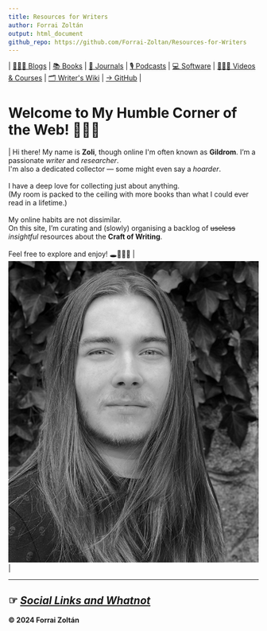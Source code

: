 ```yaml
---
title: Resources for Writers
author: Forrai Zoltán
output: html_document
github_repo: https://github.com/Forrai-Zoltan/Resources-for-Writers
---
```

| [👩🏼‍💻 Blogs](/Resources-for-Writers/Blogs/-Blogs.html "Explore insightful blogs about writing") | [📚 Books](/Resources-for-Writers/Books/-Books.html "Discover essential books on writing") | [📰 Journals](/Resources-for-Writers/Journals/-Journals.html "Read academic and literary journals on writing") | [🎙️ Podcasts](/Resources-for-Writers/Podcasts/-Podcasts.html "Find podcasts focused on writing") | [💻 Software](/Resources-for-Writers/Software/-Software.html "Discover useful software and tools for writers") | [👩🏼‍🎓 Videos & Courses](/Resources-for-Writers/Videos-&-Courses/-Videos-&-Courses.html "Watch videos and take courses to improve your writing skills") | [🗂️ Writer's Wiki](/Resources-for-Writers/Writers-Wiki/-Writers-Wiki.html "Explore the Writer's Wiki for valuable writing resources! Compiled by yours truly.") | [→ GitHub](https://github.com/Forrai-Zoltan "Visit my GitHub to see my other projects") |

# Welcome to My Humble Corner of the Web! 🤘🏻😊

 | Hi there! My name is **Zoli**, though online I'm often known as **Gildrom**. I’m a passionate *writer* and *researcher*. <br> I'm also a dedicated collector — some might even say a *hoarder*. <br> <br> I have a deep love for collecting just about anything. <br> (My room is packed to the ceiling with more books than what I could ever read in a lifetime.) <br> <br> My online habits are not dissimilar. <br> On this site, I’m curating and (slowly) organising a backlog of ~~useless~~ *insightful* resources about the **Craft of Writing**. <br> <br> Feel free to explore and enjoy! 🕳️🕵🏻‍♂️ | ![Me|300](profile-bw.png "Hey there *Handsom*!") | 

***

## **☞** [_Social Links and Whatnot_](https://linktr.ee/gildrom "What could be on the other side of this link?")

**© 2024 Forrai Zoltán**



